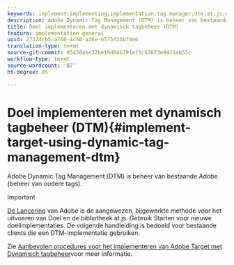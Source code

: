 ```yaml
---
keywords: implement;implementing;implementation;tag manager;dtm;at.js;dynamic tag management
description: Adobe Dynamic Tag Management (DTM) is beheer van bestaande Adobe (beheer van oudere tags).
title: Doel implementeren met dynamisch tagbeheer (DTM)
feature: implementation general
uuid: 27374cb5-a700-4c50-a36e-e575f35b74e6
translation-type: tm+mt
source-git-commit: 95450abc32be19d04b791af3c62673e9411ab53c
workflow-type: tm+mt
source-wordcount: '87'
ht-degree: 0%

---
```



# Doel implementeren met dynamisch tagbeheer (DTM){#implement-target-using-dynamic-tag-management-dtm}

Adobe Dynamic Tag Management (DTM) is beheer van bestaande Adobe (beheer van oudere tags).

>[!IMPORTANT]
>
>[De Lancering](/help/c-implementing-target/c-implementing-target-for-client-side-web/how-to-deployatjs/cmp-implementing-target-using-adobe-launch.md#topic_5234DDAEB0834333BD6BA1B05892FC25) van Adobe is de aangewezen, bijgewerkte methode voor het uitvoeren van Doel en de bibliotheek at.js. Gebruik Starten voor nieuwe doelimplementaties. De volgende handleiding is bedoeld voor bestaande clients die een DTM-implementatie gebruiken.

Zie [Aanbevolen procedures voor het implementeren van Adobe Target met Dynamisch tagbeheer](https://docs.adobe.com/content/help/en/dtm/implementing/overview.html)voor meer informatie.
